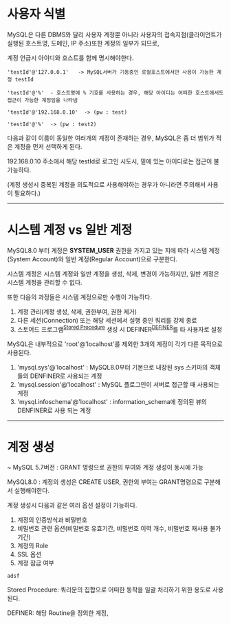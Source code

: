 # 사용자 식별

MySQL은 다른 DBMS와 달리 사용자 계정뿐 아니라 사용자의 접속지점(클라이언트가 실행된 호스트명, 도메인, IP 주소)또한 계정의 일부가 되므로,

계정 언급시 아이디와 호스트를 함께 명시해야한다.


```
'testId'@'127.0.0.1'   -> MySQL서버가 기동중인 로컬호스트에서만 사용이 가능한 계정 testId

'testId'@'%'  - 호스트명에 % 기호를 사용하는 경우, 해당 아이디는 어떠한 호스트에서도 접근이 가능한 계정임을 나타냄 
```

```
'testId'@'192.168.0.10'  -> (pw : test)

'testId'@'%'  -> (pw : test2)
```

다음과 같이 이름이 동일한 여러개의 계정이 존재하는 경우, MySQL은 좀 더 범위가 적은 계정을 먼저 선택하게 된다.

192.168.0.10 주소에서 해당 testId로 로그인 시도시, 밑에 있는 아이디로는 접근이 불가능하다. 

(계정 생성시 중복된 계정을 의도적으로 사용해야하는 경우가 아니라면 주의해서 사용이 필요하다.)

---

# 시스템 계정 vs 일반 계정

MySQL8.0 부터 계정은 **SYSTEM_USER** 권한을 가지고 있는 지에 따라 시스템 계정(System Account)와 일반 계정(Regular Account)으로 구분한다.

시스템 계정은 시스템 계정와 일반 계정을 생성, 삭제, 변경이 가능하지만, 일반 계정은 시스템 계정을 관리할 수 없다.

또한 다음의 과정들은 시스템 계정으로만 수행이 가능하다.

1. 계정 관리(계정 생성, 삭제, 권한부여, 권한 제거)
2. 다른 세션(Connection) 또는 해당 세션에서 실행 중인 쿼리를 강제 종료
3. 스토어드 프로그램<sup>[Stored Procedure](#stored_procedure)</sup> 생성 시 DEFINER<sup>[DEFINER](#definer)</sup>를 타 사용자로 설정 

MySQL은 내부적으로 'root'@'localhost'를 제외한 3개의 계정이 각기 다른 목적으로 사용된다. 

1. 'mysql.sys'@'localhost' : MySQL8.0부터 기본으로 내장된 sys 스키마의 객체들의 DENFINER로 사용되는 계정
2. 'mysql.session'@'localhost' : MySQL 플로그인이 서버로 접근할 때 사용되는 계정
3. 'mysql.infoschema'@'localhost' : information_schema에 정의된 뷰의 DENFINER로 사용 되는 계정 

---

# 계정 생성 

~ MySQL 5.7버전 : GRANT 명령으로 권한의 부여와 계정 생성이 동시에 가능

MySQL8.0 : 계정의 생성은 CREATE USER, 권한의 부여는 GRANT명령으로 구분해서 실행해야한다.

계정 생성시 다음과 같은 여러 옵션 설정이 가능하다.

1. 계정의 인증방식과 비밀번호
2. 비밀번호 관련 옵션(비밀번호 유효기간, 비밀번호 이력 개수, 비밀번호 재사용 불가 기간)
3. 계정의 Role
4. SSL 옵션
5. 계정 잠금 여부 

```
adsf
```



<a name="stored_procedure">Stored Procedure</a>: 쿼리문의 집합으로 어떠한 동작을 일괄 처리하기 위한 용도로 사용된다. 

<a name="definer">DEFINER</a>: 해당 Routine을 정의한 계정, 
